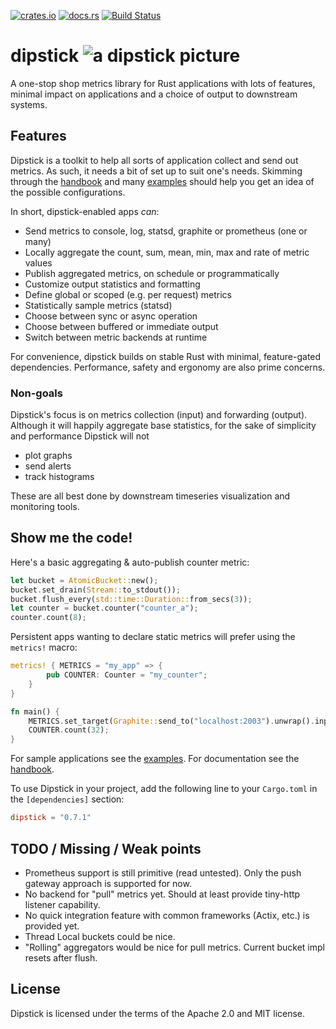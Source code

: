 [![crates.io](https://img.shields.io/crates/v/dipstick.svg)](https://crates.io/crates/dipstick)
[![docs.rs](https://docs.rs/dipstick/badge.svg)](https://docs.rs/dipstick)
[![Build Status](https://travis-ci.org/fralalonde/dipstick.svg?branch=master)](https://travis-ci.org/fralalonde/dipstick)

# dipstick ![a dipstick picture](https://raw.githubusercontent.com/fralalonde/dipstick/master/assets/dipstick_single_ok_horiz_transparent_small.png)

A one-stop shop metrics library for Rust applications with lots of features,  
minimal impact on applications and a choice of output to downstream systems.

## Features

Dipstick is a toolkit to help all sorts of application collect and send out metrics.
As such, it needs a bit of set up to suit one's needs.
Skimming through the [handbook](https://github.com/fralalonde/dipstick/tree/master/HANDBOOK.md)
and many [examples](https://github.com/fralalonde/dipstick/tree/master/examples)
should help you get an idea of the possible configurations.

In short, dipstick-enabled apps _can_:

  - Send metrics to console, log, statsd, graphite or prometheus (one or many)
  - Locally aggregate the count, sum, mean, min, max and rate of metric values
  - Publish aggregated metrics, on schedule or programmatically
  - Customize output statistics and formatting
  - Define global or scoped (e.g. per request) metrics
  - Statistically sample metrics (statsd)
  - Choose between sync or async operation
  - Choose between buffered or immediate output
  - Switch between metric backends at runtime

For convenience, dipstick builds on stable Rust with minimal, feature-gated dependencies.
Performance, safety and ergonomy are also prime concerns.

### Non-goals

Dipstick's focus is on metrics collection (input) and forwarding (output).
Although it will happily aggregate base statistics, for the sake of simplicity and performance Dipstick will not
- plot graphs
- send alerts
- track histograms

These are all best done by downstream timeseries visualization and monitoring tools.

## Show me the code!

Here's a basic aggregating & auto-publish counter metric:

```rust
let bucket = AtomicBucket::new();
bucket.set_drain(Stream::to_stdout());
bucket.flush_every(std::time::Duration::from_secs(3));
let counter = bucket.counter("counter_a");
counter.count(8);
```

Persistent apps wanting to declare static metrics will prefer using the `metrics!` macro:

```rust
metrics! { METRICS = "my_app" => {
        pub COUNTER: Counter = "my_counter";
    }
}

fn main() {
    METRICS.set_target(Graphite::send_to("localhost:2003").unwrap().input());
    COUNTER.count(32);
}
```

For sample applications see the [examples](https://github.com/fralalonde/dipstick/tree/master/examples).
For documentation see the [handbook](https://github.com/fralalonde/dipstick/tree/master/HANDBOOK.md).

To use Dipstick in your project, add the following line to your `Cargo.toml`
in the `[dependencies]` section:

```toml
dipstick = "0.7.1"
```

## TODO / Missing / Weak points

- Prometheus support is still primitive (read untested). Only the push gateway approach is supported for now. 
- No backend for "pull" metrics yet. Should at least provide tiny-http listener capability.  
- No quick integration feature with common frameworks (Actix, etc.) is provided yet.
- Thread Local buckets could be nice.
- "Rolling" aggregators would be nice for pull metrics. Current bucket impl resets after flush.   

## License

Dipstick is licensed under the terms of the Apache 2.0 and MIT license.
